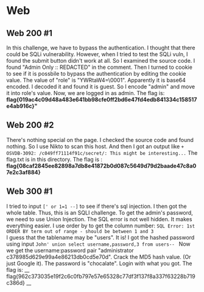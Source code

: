 # Web

## Web 200 \#1
  In this challenge, we have to bypass the authentication. I thought that there could be SQLi vulnerability. However, when I tried to test the SQLi vuln, I found the submit button didn't work at all. So I examined the source code. I found "Admin Only :: REDACTED" in the comment. Then I turned to cookie to see if it is possbile to bypass the authentication by editing the cookie value. The value of "role" is "YWRtaW4=\0001". Apparently it is base64 encoded. I decoded it and found it is guest. So I encode "admin" and move it into role's value. Now, we are logged in as admin. 
  The flag is:
__flag{019ac4c09d48a483e641bb98cfe0ff2bd6e47fd4edb841334c158517e4ab916c}"__


## Web 200 \#2
  There's nothing special on the page. I checked the source code and found nothing. So I use Nikto to scan this host. And then I got an output like 
```+ OSVDB-3092: /c049ff71114f91c/secret/: This might be interesting...```
  The flag.txt is in this directory. 
  The flag is : __flag{08caf2845ee82898a7db8e41872b0d087c5649d79d2baade47c8a07e2c3af884}__

## Web 300 \#1
  I tried to input ```[' or 1=1 --]``` to see if there's sql injection. I then got the whole table. Thus, this is an SQLI challenge. To get the admin's password, we need to use Union Injection. 
  The SQL error is not well hidden. It makes everything easier. 
  I use order by to get the column number: ```SQL Error: 1st ORDER BY term out of range - should be between 1 and 3```  
  I guess that the tablename may be "users". It is!
  I got the hashed password using input ```John' union select username,password,3 from users-- ```
  Now we get the username:password pair "administrator	c378985d629e99a4e86213db0cd5e70d". Crack the MD5 hash value. (Or just Google it). The password is "chocalate".
  Login with what you got. The flag is: __ flag{962c373035e19f2c6c0fb797e57e65328c77df3f137f8a337f63228b719c386d} __



